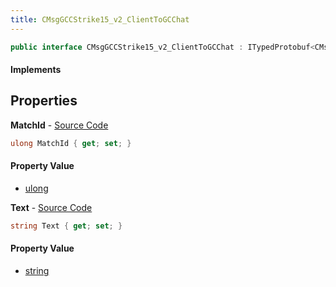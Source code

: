 ```yaml
---
title: CMsgGCCStrike15_v2_ClientToGCChat
---
```


```csharp
public interface CMsgGCCStrike15_v2_ClientToGCChat : ITypedProtobuf<CMsgGCCStrike15_v2_ClientToGCChat>, INativeHandle
```

#### Implements

## Properties

**MatchId** - [Source Code](https://github.com/swiftly-solution/swiftlys2/blob/main/managed/src/SwiftlyS2.Generated/Protobufs/Interfaces/CMsgGCCStrike15_v2_ClientToGCChat.cs#L13)

```csharp
ulong MatchId { get; set; }
```

#### Property Value

- [ulong](https://learn.microsoft.com/dotnet/api/system.uint64)

**Text** - [Source Code](https://github.com/swiftly-solution/swiftlys2/blob/main/managed/src/SwiftlyS2.Generated/Protobufs/Interfaces/CMsgGCCStrike15_v2_ClientToGCChat.cs#L16)

```csharp
string Text { get; set; }
```

#### Property Value

- [string](https://learn.microsoft.com/dotnet/api/system.string)

